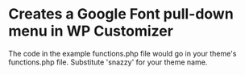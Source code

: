 # Creates a Google Font pull-down menu in WP Customizer

The code in the example functions.php file would go in your theme's functions.php file. Substitute 'snazzy' for your theme name.
